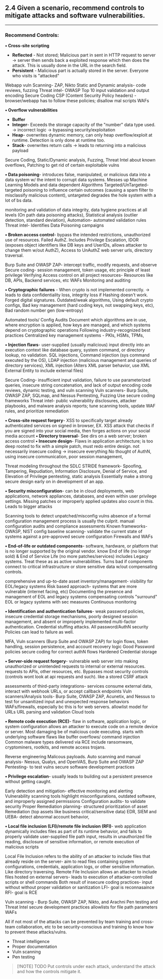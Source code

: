 ## 2.4 Given a scenario, recommend controls to mitigate attacks and software vulnerabilities.
---
### Recommend Controls:



**• Cross-site scripting**
- **Reflected** - Not stored; Malicious part in sent in HTTP request to server -> server then sends back a exploited response which then does the attack. This is usually done in the URL in the search field. 
- **Persistent** - Malicious part is actually stored in the server. Everyone who visits is "attacked"

Webapp vuln Scanning- ZAP, Nikto
Static and Dynamic analysis- code reviews, fuzzing
Threat intel- OWASP Top 10
input validation and output encoding
Secure Coding
CSP (Content Security Policy headers) - browser/webapp has to follow these policies; disallow mal scripts
WAFs


**• Overflow vulnerabilities**
- **Buffer**
- **Integer**- Exceeds the storage capacity of the "number" data type used. -> incorrect logic -> bypassing security/exploitation
- **Heap**- overwrites dynamic memory, can only heap overflow/exploit at runtime. Detection is only done at runtime too. 
- **Stack**- overwrites return calls -> leads to returning into a malicious payload

Secure Coding, Static/Dynamic analysis, Fuzzing, Threat Intel about known overflows, Patching to get rid of certain exploitable vulns 

**• Data poisoning**- introduces false, manipulated, or malicious data into a data system w/ the intent to corrupt data systems. Messes up Machine Learning Models and data dependent Algorithms
Targeted/UnTargeted- targeted poisoning to influence certain outcomes (causing a spam filter to misclassify malicious content), untargeted degrades the hole system with a lot of bs data. 

monitoring and validation of data integrity, 
data hygiene practices at all levels (On path data poisoning attacks), 
Statistical analysis (outlier detection, standard deviation), 
Automation- automated validation rules
Threat intel-  Identifies Data Poisoning campaigns 

**• Broken access control**- bypass the intended restrictions, unauthorized use of resources. Failed AuthZ. 
Includes Privilege Escalation, IDOR (exposes object identifiers like DB keys and UserIDs, allows attacker to change them w/out AuthZ), Access to UnAuthZ web server urls, directory traversal. 

Burp Suite and OWASP ZAP- intercept traffic, modify requests, and observe
Secure coding- session management, token usage, etc
principle of least privilege
Verifying Access control on all project resources- Resources like DB, APIs, Backend services, etc
WAFs
Monitoring and auditing

**• Cryptographic failures** - When crypto is not implemented correctly. -> leads to data confidentiality loss, integrity loss if Hashing doesn't work. Forged digital signatures. 
Outdated/weak algorithms, Using default crypto configs, Bad key management (hard coding keys, not swapping keys, etc), Bad random number gen (low-entropy)

Automated tools/ Config Audits
Document which algorithms are in use, where encryption is applied, how keys are managed, and which systems depend on cryptographic operations
Following industry-recognized best practices 
Centralized key management systems - PKIs, HSMs, TPMs, 

**• Injection flaws**- user-supplied (usually malicious) input directly into an execution context like database query, system command, or directory lookup, no validation. 
SQL injections, Command injection (sys command executed by the OS), LDAP injection (malicious management  and queries of directory services), XML injection (Alters XML parser behavior, use XML External Entity to include external files)

Secure Coding- insufficient input validation, failure to use parameterized queries, insecure string concatenation, and lack of output encoding
code reviews, dynamic testing, and vuln scanning
Vuln scanners- Burp Suite, OWASP ZAP, SQLmap, and Nessus
Pentesting, Fuzzing
Use secure coding frameworks
Threat intel- public vulnerability disclosures, attacker playbooks, and malware analysis reports; tune scanning tools, update WAF rules, and prioritize remediation

**• Cross-site request forgery**- XSS to specifically target already authenticated services on signed in browser, EX. XSS attack that checks if you are signed into your social media, then forges actions on your social media account
**• Directory traversal**- See dirs on a web server; broken access control
**• Insecure design**- Flaws in application architecture; is too deep rooted to fix with a simple patch, must redo entire design. not necessarily insecure coding -> insecure everything
No thought of AuthN, using insecure communication, poor session management, 

Threat modeling throughout the SDLC
STRIDE framework- Spoofing, Tampering, Repudiation, Information Disclosure, Denial of Service, and Elevation of Privilege
pentesting, static analysis 
Essentially make a strong secure design early on in development of an app.  

**• Security misconfiguration**- can be in cloud deployments, web applications, network appliances, databases, and even within user privilege settings. Missing patches or improperly applied updates also count in this. Leads to bigger attacks

Scanning tools to detect unpatched/misconfig vulns
absence of a formal configuration management process is usually the culprit. 
manual configuration audits and compliance assessments 
Known frameworks- OWASP, NIST
config baseline scanning- validate the current state of systems against a pre-approved secure configuration
Firewalls and WAFs

**• End-of-life or outdated components**- software, hardware, or platform that is no longer supported by the original vendor. know End of life (no longer sold) & End of Service Life (no more patches/services)
includes Legacy systems. Treat these as as active vulnerabilities. Turns bad if components connect to critical infrastructure or store sensitive data w/out compensating controls. 

comprehensive and up-to-date asset inventory/management- visibility for EOL/legacy systems 
Risk based approach- systems that are more vulnerable (internet facing, etc)
Documenting the presence and management of EOL and legacy systems
compensating controls 
"surround" EOL or legacy systems with sec measures 
Continuous monitoring

**• Identification and authentication failures**- weak password policies, insecure credential storage mechanisms, poorly designed session management, and absent or improperly implemented multi-factor authentication. Credential stuffing attacks. All password/AuthN security Policies can lead to failure as well. 

MFA, Vuln scanners (Burp Suite and OWASP ZAP) for login flows, token handling, session persistence, and account recovery logic
Good Password policies
secure coding for correct authN flows 
Hardened Credential storage

**• Server-side request forgery**- vulnerable web server into making unauthorized or unintended requests to internal or external resources. requests to APIs, other resources, etc. Bypasses most security controls (controls wont look at api requests and such). like a stored CSRF attack

assessments of third-party integrations- services consume external data, interact with webhook URLs, or accept callback endpoints
Vuln scanners/Analysis tools- Burp Suite, OWASP ZAP, Acunetix, and Nessus to test for unsanitized input and unexpected response behaviors
WAFs/firewalls, especially bc this is for web servers. 
allowlist model for URLs
URL parsing and validation
Cloud tools 

**• Remote code execution (RCE)**- flaw in software, application logic, or system configuration allows an attacker to execute code on a remote device or server. Most damaging be of malicious code executing. starts with underlying software flaws like buffer overflows/ command injection
Common malware types delivered via RCE include ransomware, cryptominers, rootkits, and remote access trojans.

Reverse engineering Malicous payloads. 
Auto scanning and manual analysis- Nessus, Qualys, and OpenVAS, Burp Suite and OWASP ZAP
Pentesting- to test vulns 
secure software development practices

**• Privilege escalation**- usually leads to building out a persistent presence without getting caught.

Early detection and mitigation- effective monitoring and alerting
Vulnerability scanning tools highlight misconfigurations, outdated software, and improperly assigned permissions
Configuration audits- to validate security
Proper Remediation planning- structured prioritization of asset Remediation (top assets like business critical/sensitive data)
EDR, SIEM and UEBA- detect abnormal account behavior,

**• Local file inclusion (LFI)/remote file inclusion (RFI)**- web application dynamically includes files as part of its runtime behavior, and fails to properly validate user-supplied file path input, results in unauthorized file reading, disclosure of sensitive information, or remote execution of malicious scripts

Local File Inclusion refers to the ability of an attacker to include files that already reside on the server- aim to read files containing system configurations, credentials, application logs, or other sensitive information. Like directory traversing. 
Remote File Inclusion allows an attacker to include files hosted on external servers- leads to execution of attacker-controlled scripts or shell commands
Both result of insecure coding practices- input without without proper validation or sanitization
LFI- goal is reconnasaince
RFI- goal is RCE

Vuln scanning - Burp Suite, OWASP ZAP, Nikto, and Arachni
Pen testing and Threat Intel
secure development practices
allowlists for file path parameters
WAFs


All if not most of the attacks can be prevented by team training and cross-team collaboration, etc to be security-conscious and training to know how to prevent these attacks/vulns. 
- Threat intelligence
- Proper documentation
- Vuln scanning 
- Pen testing


> [!NOTE] TODO
> Put controls under each attack, understand the attack and how the controls mitigate it. 

